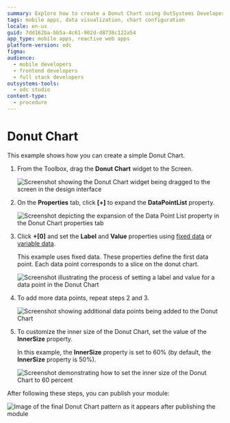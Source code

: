 ```yaml
---
summary: Explore how to create a Donut Chart using OutSystems Developer Cloud (ODC).
tags: mobile apps, data visualization, chart configuration
locale: en-us
guid: 7dd162ba-bb5a-4c61-902d-d8738c122a54
app_type: mobile apps, reactive web apps
platform-version: odc
figma:
audience:
  - mobile developers
  - frontend developers
  - full stack developers
outsystems-tools:
  - odc studio
content-type:
  - procedure
---
```


# Donut Chart

This example shows how you can create a simple Donut Chart.

1. From the Toolbox, drag the **Donut Chart** widget to the Screen. 

    ![Screenshot showing the Donut Chart widget being dragged to the screen in the design interface](images/chartdonut-drag-ss.png "Dragging Donut Chart Widget")

1. On the **Properties** tab, click **[+]** to expand the **DataPointList** property.

    ![Screenshot depicting the expansion of the Data Point List property in the Donut Chart properties tab](images/chartdonut-expand-ss.png "Expanding Data Point List Property")

1. Click **+[0]** and set the **Label** and **Value** properties using [fixed data](data.md#populate-your-chart-with-fixed-data) or [variable data](data.md#populate-your-chart-with-variable-data).

    This example uses fixed data. These properties define the first data point. Each data point corresponds to a slice on the donut chart. 

    ![Screenshot illustrating the process of setting a label and value for a data point in the Donut Chart](images/chartdonut-datapoint-ss.png "Setting a Data Point")

1. To add more data points, repeat steps 2 and 3.
    
    ![Screenshot showing additional data points being added to the Donut Chart](images/chartdonut-extra-datapoints-ss.png "Adding More Data Points")

1. To customize the inner size of the Donut Chart, set the value of the **InnerSize** property. 

    In this example, the **InnerSize** property is set to 60% (by default, the **InnerSize** property is 50%).

    ![Screenshot demonstrating how to set the inner size of the Donut Chart to 60 percent](images/chartdonut-innersize-ss.png "Setting Inner Size of Donut Chart")

After following these steps, you can publish your module:

![Image of the final Donut Chart pattern as it appears after publishing the module](images/chartdonut-result.png "Final Donut Chart Pattern Result")
